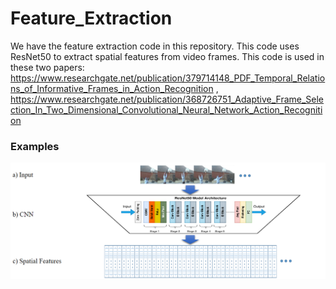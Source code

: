 # Feature_Extraction
We have the feature extraction code in this repository. This code uses ResNet50 to extract spatial features from video frames.
This code is used in these two papers:
https://www.researchgate.net/publication/379714148_PDF_Temporal_Relations_of_Informative_Frames_in_Action_Recognition , https://www.researchgate.net/publication/368726751_Adaptive_Frame_Selection_In_Two_Dimensional_Convolutional_Neural_Network_Action_Recognition

### Examples

![](readme_images/ResNet.png)
